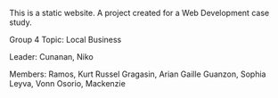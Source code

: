 This is a static website. A project created for a Web Development case study.

Group 4
Topic: Local Business

Leader: Cunanan, Niko

Members:
Ramos, Kurt Russel
Gragasin, Arian Gaille
Guanzon, Sophia
Leyva, Vonn
Osorio, Mackenzie
